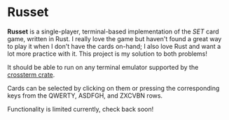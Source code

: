 # Russet

**Russet** is a single-player, terminal-based implementation of the *SET* card game, written in Rust.
I really love the game but haven't found a great way to play it when I don't have the cards on-hand; I also love Rust and want a lot more practice with it. This project is my solution to both problems!

It should be able to run on any terminal emulator supported by the [crossterm crate](https://github.com/crossterm-rs/crossterm).

Cards can be selected by clicking on them or pressing the corresponding keys from the QWERTY, ASDFGH, and ZXCVBN rows.

Functionality is limited currently, check back soon!

